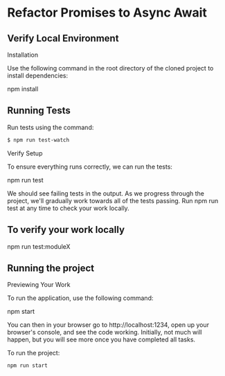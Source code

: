 # Refactor Promises to Async Await

## Verify Local Environment
Installation

Use the following command in the root directory of the cloned project to install dependencies:

npm install

## Running Tests

Run tests using the command:

```bash
$ npm run test-watch
```

Verify Setup

To ensure everything runs correctly, we can run the tests:

npm run test

We should see failing tests in the output. As we progress through the project, we'll gradually work towards all of the tests passing. Run npm run test at any time to check your work locally.

## To verify your work locally 

npm run test:moduleX


## Running the project

Previewing Your Work

To run the application, use the following command:

npm start

You can then in your browser go to http://localhost:1234, open up your browser's console, and see the code working. Initially, not much will happen, but you will see more once you have completed all tasks.



To run the project:

```bash
npm run start
```


